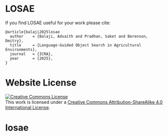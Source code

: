 # LOSAE

If you find LOSAE useful for your work please cite:
```
@article{balaji2025losae
  author    = {Balaji, Advaith and Pradhan, Saket and Berenson, Dmitry},
  title     = {Language-Guided Object Search in Agricultural Environments},
  journal   = {ICRA},
  year      = {2025},
}
```

# Website License
<a rel="license" href="http://creativecommons.org/licenses/by-sa/4.0/"><img alt="Creative Commons License" style="border-width:0" src="https://i.creativecommons.org/l/by-sa/4.0/88x31.png" /></a><br />This work is licensed under a <a rel="license" href="http://creativecommons.org/licenses/by-sa/4.0/">Creative Commons Attribution-ShareAlike 4.0 International License</a>.
# losae
